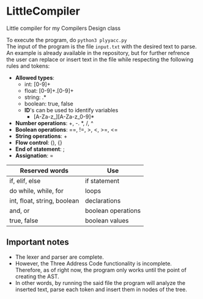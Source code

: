 # LittleCompiler
Little compiler for my Compilers Design class

To execute the program, do `python3 plyyacc.py`  
The input of the program is the file `input.txt` with the desired text to parse.  
An example is already available in the repository, but for further refrence the user can replace or insert text in the file while respecting the following rules and tokens:

- **Allowed types**: 
	- int: [0-9]+
	- float: [0-9]+\.[0-9]+
	- string: .*
	- boolean: true, false 
	- **ID**'s can be used to identify variables
		- [A-Za-z_][A-Za-z_0-9]*
- **Number operations**: +, -. *, /, ^
- **Boolean operations**: ==, !=, >, <, >=, <=
- **String operations**: +
- **Flow control**: (), {}
- **End of statement**: ;
- **Assignation**: =


| Reserved words | Use | 
|-------|-----|
| if, elif, else | if statement |
| do while, while, for | loops |
| int, float, string, boolean | declarations |
| and, or | boolean operations |
| true, false | boolean values |



## Important notes

* The lexer and parser are complete.
* However, the Three Address Code functionality is incomplete. Therefore, as of right now, the program only works until the point of creating the AST.
* In other words, by running the said file the program will analyze the inserted text, parse each token and insert them in nodes of the tree.
